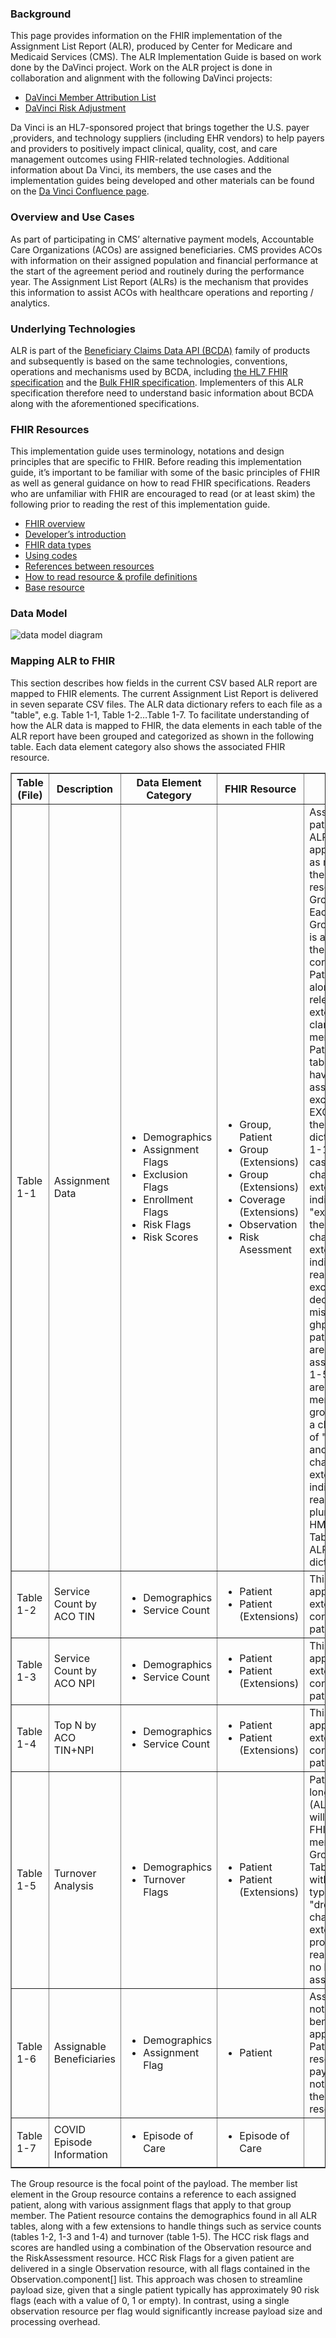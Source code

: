 ### Background

This page provides information on the FHIR implementation of the Assignment List Report (ALR), produced by Center for Medicare and Medicaid Services (CMS).  The ALR  Implementation Guide is based on work done by the DaVinci project.  Work on the ALR project is done in collaboration and alignment with the following DaVinci projects:

- [DaVinci Member Attribution List](https://confluence.hl7.org/pages/viewpage.action?pageId=65077395)
- [DaVinci Risk Adjustment](https://confluence.hl7.org/display/DVP/Risk+Adjustment)

Da Vinci is an HL7-sponsored project that brings together the U.S. payer ,providers, and technology suppliers (including EHR vendors) to help payers and providers to positively impact clinical, quality, cost, and care management outcomes using FHIR-related technologies. 
Additional information about Da Vinci, its members, the use cases and the implementation guides being developed and other materials can be found on the [Da Vinci Confluence page](https://confluence.hl7.org/display/DVP/Da+Vinci+Welcome).


### Overview and Use Cases

As part of participating in CMS’ alternative payment models, Accountable Care Organizations (ACOs) are assigned beneficiaries. CMS provides ACOs with information on their assigned population and financial performance at the start of the agreement period and routinely during the performance year. The Assignment List Report (ALRs) is the mechanism that provides this information to assist ACOs with healthcare operations and reporting / analytics. 



### Underlying Technologies

ALR is part of the [Beneficiary Claims Data API (BCDA)](https://bcda.cms.gov/) family of products and subsequently is based on the same technologies, conventions, operations and mechanisms used by BCDA, including [the HL7 FHIR specification](http://www.hl7.org/fhir/index.html) and the [Bulk FHIR specification](https://hl7.org/fhir/uv/bulkdata/index.html).  Implementers of this ALR specification therefore need to understand basic information about BCDA along with the aforementioned specifications.

### FHIR Resources

This implementation guide uses terminology, notations and design principles that are specific to FHIR. Before reading this implementation guide, it’s important to be familiar with some of the basic principles of FHIR as well as general guidance on how to read FHIR specifications. Readers who are unfamiliar with FHIR are encouraged to read (or at least skim) the following prior to reading the rest of this implementation guide.


- [FHIR overview](http://hl7.org/fhir/R4/overview.html)
- [Developer’s introduction](http://hl7.org/fhir/R4/overview-dev.html)
- [FHIR data types](http://hl7.org/fhir/R4/datatypes.html)
- [Using codes](http://hl7.org/fhir/R4/terminologies.html)
- [References between resources](http://hl7.org/fhir/R4/references.html)
- [How to read resource & profile definitions](http://hl7.org/fhir/us/davinci-atr/background.html)
- [Base resource](http://hl7.org/fhir/R4/resource.html)




### Data Model

![data model diagram](diagram.png)



### Mapping ALR to FHIR

This section describes how fields in the current CSV based ALR report are mapped to FHIR elements.  The current Assignment List Report is delivered in seven separate CSV files.  The ALR data dictionary refers to each file as a "table", e.g. Table 1-1, Table 1-2…Table 1-7. To facilitate understanding of how the ALR data is mapped to FHIR, the data elements in each table of the ALR report have been grouped and categorized as shown in the following table.  Each data element category also shows the associated FHIR resource.


<table border="1">
<tr>
    <th>Table (File)</th>
    <th>Description</th>
    <th>Data Element Category</th>
    <th>FHIR Resource</th>
    <th>Notes</th>
</tr>
<tr>
    <td>Table 1-1</td>
    <td>Assignment Data</td>
    <td>
        <ul>
        <li>Demographics</li>
        <li>Assignment Flags</li>
        <li>Exclusion Flags</li>
        <li>Enrollment Flags</li>
        <li>Risk Flags</li>
        <li>Risk Scores</li>
        </ul>
    </td>
    <td>
        <ul>
        <li>Group, Patient</li>
        <li>Group (Extensions)</li>
        <li>Group (Extensions)</li>
        <li>Coverage (Extensions)</li>
        <li>Observation</li>
        <li>Risk Asessment</li>
        </ul>
    </td>
    <td>
        Assigned patients from ALR table 1-1 appear in FHIR as members of the Group resource (e.g. Group.member).  Each Group.member is a reference to the corresponding Patient resource along with some relevant extensions to clarify their membership.  Patients in ALR table 1-1 can have a status of assigned but excluded (see EXCLUDED in the ALR data dictionary, table 1-1).  In such cases, the changeType extension will indicate "excluded" and the changeReason extension will indicate the reason for exclusion (e.g. deceased, missing id, ghp).  Similarly, patients who are no longer assigned (table 1-5, turnover) are also members of the group, but have a changeType of "dropped" and the changeReason extension will indicate the reason (e.g. plurality, AB, HMO).  See Table 1-5 in the ALR data dictionary.
    </td>
</tr>
<tr>
    <td>Table 1-2</td>
    <td>Service Count by ACO TIN</td>
    <td>
        <ul>
        <li>Demographics</li>
        <li>Service Count</li>
        </ul>
    </td>
    <td>
        <ul>
        <li>Patient</li>
        <li>Patient (Extensions)</li>
        </ul>
    </td>
    <td>
        This count appears as an extension in the corresponding patient resource
    </td>
</tr>
<tr>
    <td>Table 1-3</td>
    <td>Service Count by ACO NPI</td>
    <td>
        <ul>
        <li>Demographics</li>
        <li>Service Count</li>
        </ul>
    </td>
    <td>
        <ul>
        <li>Patient</li>
        <li>Patient (Extensions)</li>
        </ul>
    </td>
    <td>
        This count appears as an extension in the corresponding patient resource
    </td>
</tr>
<tr>
    <td>Table 1-4</td>
    <td>Top N by ACO TIN+NPI</td>
    <td>
        <ul>
        <li>Demographics</li>
        <li>Service Count</li>
        </ul>
    </td>
    <td>
        <ul>
        <li>Patient</li>
        <li>Patient (Extensions)</li>
        </ul>
    </td>
    <td>
        This count appears as an extension in the corresponding patient resource
    </td>
</tr>
<tr>
    <td>Table 1-5</td>
    <td>Turnover Analysis</td>
    <td>
        <ul>
        <li>Demographics</li>
        <li>Turnover Flags</li>
        </ul>
    </td>
    <td>
        <ul>
        <li>Patient</li>
        <li>Patient (Extensions)</li>
        </ul>
    </td>
    <td>
        Patients no longer assigned (ALR table 1-5) will appear in FHIR as members of the Group, similar to Table 1-1, but with a change type of "dropped".  The changeReason extension provides the reason they are no longer assigned.
    </td>
</tr>
<tr>
    <td>Table 1-6</td>
    <td>Assignable Beneficiaries</td>
    <td>
        <ul>
        <li>Demographics</li>
        <li>Assignment Flag</li>
        </ul>
    </td>
    <td>
        <ul>
        <li>Patient</li>
        </ul>
    </td>
    <td>
        Assignable (but not assigned) beneficiaries appear as Patient resources in the payload but are not members of the Group resource.
    </td>
</tr>
<tr>
    <td>Table 1-7</td>
    <td>COVID Episode Information</td>
    <td>
        <ul>
        <li>Episode of Care</li>
        </ul>
    </td>
    <td>
        <ul>
        <li>Episode of Care</li>
        </ul>
    </td>
</tr>

</table>



The Group resource is the focal point of the payload.  The member list element in the Group resource contains a reference to each assigned patient, along with various assignment flags that apply to that group member.  The Patient resource contains the demographics found in all ALR tables, along with a few extensions to handle things such as service counts (tables 1-2, 1-3 and 1-4) and turnover (table 1-5).  The HCC risk flags and scores are handled using a combination of the Observation resource and the RiskAssessment resource.  HCC Risk Flags for a given patient are delivered in a single Observation resource, with all flags contained in the Observation.component[] list.  This approach was chosen to streamline payload size, given that a single patient typically has approximately 90 risk flags (each with a value of 0, 1 or empty).  In contrast, using a single observation resource per flag would significantly increase payload size and processing overhead.


